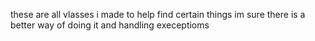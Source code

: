 these are all vlasses i made to help find certain things im sure there is a better way of doing it and handling execeptioms
